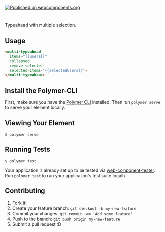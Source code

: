 [![Published on webcomponents.org](https://img.shields.io/badge/webcomponents.org-published-blue.svg)](https://www.webcomponents.org/jlsanchezsanz/multi-typeahead)

# <multi-typeahead>
Typeahead with multiple selection.

## Usage

  ```html
  <multi-typeahead
    items="[[users]]"
    collapsed
    remove-selected
    selected-items="{{selectedUsers}}">
  </multi-typeahead>
  ```

## Install the Polymer-CLI

First, make sure you have the [Polymer CLI](https://www.npmjs.com/package/polymer-cli) installed. Then run `polymer serve` to serve your element locally.

## Viewing Your Element

```
$ polymer serve
```

## Running Tests

```
$ polymer test
```

Your application is already set up to be tested via [web-component-tester](https://github.com/Polymer/web-component-tester). Run `polymer test` to run your application's test suite locally.

## Contributing
1. Fork it!
2. Create your feature branch: `git checkout -b my-new-feature`
3. Commit your changes: `git commit -am 'Add some feature'`
4. Push to the branch: `git push origin my-new-feature`
5. Submit a pull request :D
